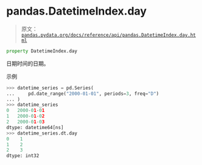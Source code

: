 # pandas.DatetimeIndex.day

> 原文：[`pandas.pydata.org/docs/reference/api/pandas.DatetimeIndex.day.html`](https://pandas.pydata.org/docs/reference/api/pandas.DatetimeIndex.day.html)

```py
property DatetimeIndex.day
```

日期时间的日期。

示例

```py
>>> datetime_series = pd.Series(
...     pd.date_range("2000-01-01", periods=3, freq="D")
... )
>>> datetime_series
0   2000-01-01
1   2000-01-02
2   2000-01-03
dtype: datetime64[ns]
>>> datetime_series.dt.day
0    1
1    2
2    3
dtype: int32 
```
